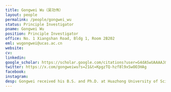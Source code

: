 ```yaml
---
title: Gongwei Wu（吴功伟）
layout: people
permalink: /people/gongwei_wu
status: Principle Investigator
pname: Gongwei Wu
position: Principle Investigator
office: No. 1 Xiangshan Road, Bldg 1, Room 2B202
eml: wugongwei@ucas.ac.cn
website: 
cv: 
linkedin:
google_scholar: https://scholar.google.com/citations?user=G4dASwUAAAAJ&hl=en
twitter: https://x.com/gongweiwu?s=21&t=KpgzTQ-hzf8l9xSwOO3HAg 
facebook: 
instagram:
desp: Gongwei received his B.S. and Ph.D. at Huazhong University of Science and Technology and University of Science and Technology of China in 2011 and 2017, respectively. Gongwei joined Dana-Farber Cancer Institute and Harvard Medical School as a postdoctoral fellow in November 2017 and he was co-mentored by Drs. Myles Brown and David Weinstock. His research has been focused on the molecular pathogenesis of cancer and the development of novel therapeutics. He has integrated interdisciplinary concepts and techniques from molecular genetics, epigenetics, cancer biology, and medical oncology to determine how genetic and epigenetic abnormalities contribute to alterations in signal transduction pathways and gene expression, and how these alterations ultimately lead to malignant transformation and contribute to paraneoplastic features of these diseases. He also developed several novel therapeutic strategies and advanced a couple of clinical trials. He was invited to present his important findings at the AACR Annual Meeting and ASH Annual Meeting.   Gongwei is a recipient of the Leukemia & Lymphoma Society (LLS) Career Development Program Fellow Award, LLS SCOR grant, AACR Lymphoma Research Fellowship (Declined), NCI’s COVID award, Daiichi Sankyo research grant, HHMI Scholarship, and the Special Prize of President Scholarship for Postgraduate Students of Chinese Academy of Sciences. In addition, he is an invited reviewer of multiple journals, such as Molecular Cancer, Advanced Materials, Journal Hematology & Oncology, Advanced Science, Leukemia and eLife. 
---
```

